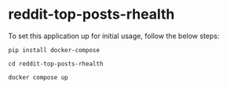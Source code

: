 # reddit-top-posts-rhealth

To set this application up for initial usage, follow the below steps:
```
pip install docker-compose
```
```
cd reddit-top-posts-rhealth
```
```
docker compose up
```

